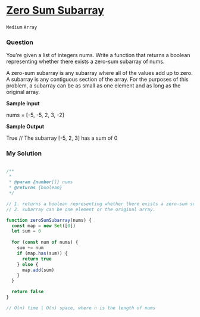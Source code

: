 # [Zero Sum Subarray](https://www.algoexpert.io/questions/zero-sum-subarray)

`Medium` `Array`

### Question
You're given a list of integers nums. Write a function that returns a boolean representing whether there exists a zero-sum subarray of nums.

A zero-sum subarray is any subarray where all of the values add up to zero. A subarray is any contiguous section of the array. For the purposes of this problem, a subarray can be as small as one element and as long as the original array.



**Sample Input**

nums = [-5, -5, 2, 3, -2]

**Sample Output**

True // The subarray [-5, 2, 3] has a sum of 0

### My Solution
```js

/**
 * 
 * @param {number[]} nums
 * @returns {boolean}
 */

// 1. returns a boolean representing whether there exists a zero-sum subarray of nums.
// 2. subarray can be one element or the original array.

function zeroSumSubarray(nums) {
  const map = new Set([0])
  let sum = 0
  
  for (const num of nums) {
    sum += num
    if (map.has(sum)) {
      return true
    } else {
      map.add(sum)
    }
  }

  return false
}

// O(n) time | O(n) space, where n is the length of nums
```
